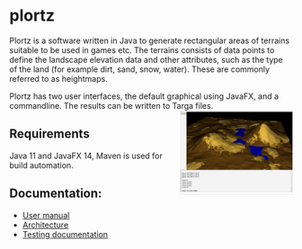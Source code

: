 # plortz
Plortz is a software written in Java to generate rectangular areas of terrains suitable to be used in games etc. The terrains consists of data points to define the landscape elevation data and other attributes, such as the type of the land (for example dirt, sand, snow, water). These are commonly referred to as heightmaps.

Plortz has two user interfaces, the default graphical using JavaFX, and a commandline. The results can be written to Targa files. <img align="right" src="screenshot.png" width="200px">


## Requirements
Java 11 and JavaFX 14, Maven is used for build automation.

## Documentation:
* [User manual](documentation/manual.md)
* [Architecture](documentation/architecture.md)
* [Testing documentation](documentation/testing.md)
